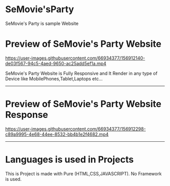 # SeMovie'sParty

SeMovie's Party is sample Website 

# Preview of SeMovie's Party Website

https://user-images.githubusercontent.com/66934377/156912140-de03f567-94c5-4aed-9650-ac25add5ef1a.mp4

SeMovie's Party Website is Fully Responsive and It Render in any type of Device like MobilePhones,Tablet,Laptops etc...

---

# Preview of SeMovie's Party Website Response

https://user-images.githubusercontent.com/66934377/156912298-c89a9995-4e68-44ee-8532-bb4b1e2f4682.mp4

---

# Languages is used in Projects

This is Project is made with Pure (HTML,CSS,JAVASCRIPT). No Framework is used.
